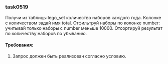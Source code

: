 
### task0519

Получи из таблицы lego_set количество наборов каждого года.
Колонке с количеством задай имя total.
Отфильтруй наборы по колонке number: учитывай только наборы с number меньше 10000.
Отсортируй результат по количеству наборов по убыванию.


#### Требования:
1.	Запрос должен быть реализован согласно условию.


